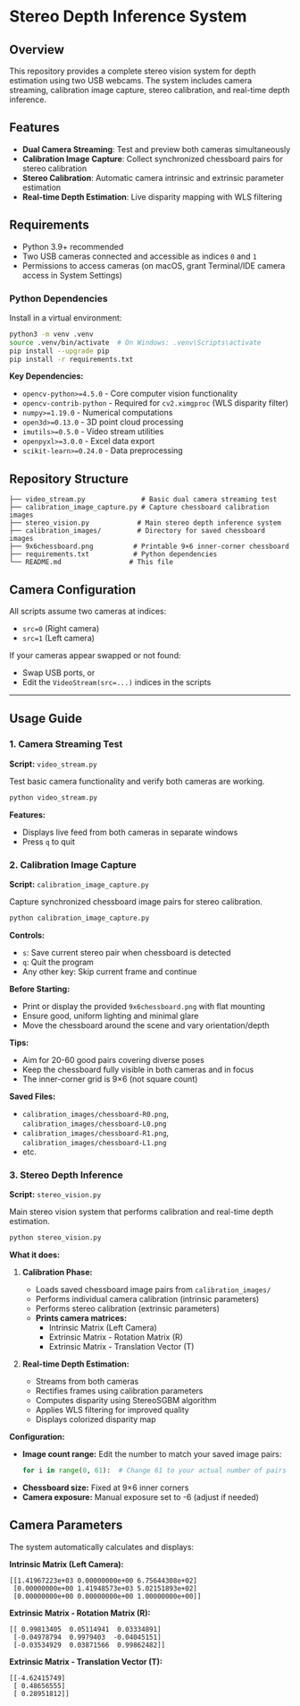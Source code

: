 # Stereo Depth Inference System

## Overview
This repository provides a complete stereo vision system for depth estimation using two USB webcams. The system includes camera streaming, calibration image capture, stereo calibration, and real-time depth inference.

## Features
- **Dual Camera Streaming**: Test and preview both cameras simultaneously
- **Calibration Image Capture**: Collect synchronized chessboard pairs for stereo calibration
- **Stereo Calibration**: Automatic camera intrinsic and extrinsic parameter estimation
- **Real-time Depth Estimation**: Live disparity mapping with WLS filtering

## Requirements
- Python 3.9+ recommended
- Two USB cameras connected and accessible as indices `0` and `1`
- Permissions to access cameras (on macOS, grant Terminal/IDE camera access in System Settings)

### Python Dependencies
Install in a virtual environment:

```bash
python3 -m venv .venv
source .venv/bin/activate  # On Windows: .venv\Scripts\activate
pip install --upgrade pip
pip install -r requirements.txt
```

**Key Dependencies:**
- `opencv-python>=4.5.0` - Core computer vision functionality
- `opencv-contrib-python` - Required for `cv2.ximgproc` (WLS disparity filter)
- `numpy>=1.19.0` - Numerical computations
- `open3d>=0.13.0` - 3D point cloud processing
- `imutils>=0.5.0` - Video stream utilities
- `openpyxl>=3.0.0` - Excel data export
- `scikit-learn>=0.24.0` - Data preprocessing

## Repository Structure
```
├── video_stream.py              # Basic dual camera streaming test
├── calibration_image_capture.py # Capture chessboard calibration images
├── stereo_vision.py            # Main stereo depth inference system
├── calibration_images/         # Directory for saved chessboard images
├── 9x6chessboard.png          # Printable 9×6 inner-corner chessboard
├── requirements.txt           # Python dependencies
└── README.md                 # This file
```

## Camera Configuration
All scripts assume two cameras at indices:
- `src=0` (Right camera)
- `src=1` (Left camera)

If your cameras appear swapped or not found:
- Swap USB ports, or
- Edit the `VideoStream(src=...)` indices in the scripts

---

## Usage Guide

### 1. Camera Streaming Test
**Script:** `video_stream.py`

Test basic camera functionality and verify both cameras are working.

```bash
python video_stream.py
```

**Features:**
- Displays live feed from both cameras in separate windows
- Press `q` to quit

### 2. Calibration Image Capture
**Script:** `calibration_image_capture.py`

Capture synchronized chessboard image pairs for stereo calibration.

```bash
python calibration_image_capture.py
```

**Controls:**
- `s`: Save current stereo pair when chessboard is detected
- `q`: Quit the program
- Any other key: Skip current frame and continue

**Before Starting:**
- Print or display the provided `9x6chessboard.png` with flat mounting
- Ensure good, uniform lighting and minimal glare
- Move the chessboard around the scene and vary orientation/depth

**Tips:**
- Aim for 20-60 good pairs covering diverse poses
- Keep the chessboard fully visible in both cameras and in focus
- The inner-corner grid is 9×6 (not square count)

**Saved Files:**
- `calibration_images/chessboard-R0.png`, `calibration_images/chessboard-L0.png`
- `calibration_images/chessboard-R1.png`, `calibration_images/chessboard-L1.png`
- etc.

### 3. Stereo Depth Inference
**Script:** `stereo_vision.py`

Main stereo vision system that performs calibration and real-time depth estimation.

```bash
python stereo_vision.py
```

**What it does:**
1. **Calibration Phase:**
   - Loads saved chessboard image pairs from `calibration_images/`
   - Performs individual camera calibration (intrinsic parameters)
   - Performs stereo calibration (extrinsic parameters)
   - **Prints camera matrices:**
     - Intrinsic Matrix (Left Camera)
     - Extrinsic Matrix - Rotation Matrix (R)
     - Extrinsic Matrix - Translation Vector (T)

2. **Real-time Depth Estimation:**
   - Streams from both cameras
   - Rectifies frames using calibration parameters
   - Computes disparity using StereoSGBM algorithm
   - Applies WLS filtering for improved quality
   - Displays colorized disparity map

**Configuration:**
- **Image count range:** Edit the number to match your saved image pairs:
  ```python
  for i in range(0, 61):  # Change 61 to your actual number of pairs
  ```
- **Chessboard size:** Fixed at 9×6 inner corners
- **Camera exposure:** Manual exposure set to -6 (adjust if needed)

## Camera Parameters

The system automatically calculates and displays:

**Intrinsic Matrix (Left Camera):**
```
[[1.41967223e+03 0.00000000e+00 6.75644308e+02]
 [0.00000000e+00 1.41948573e+03 5.02151893e+02]
 [0.00000000e+00 0.00000000e+00 1.00000000e+00]]
```

**Extrinsic Matrix - Rotation Matrix (R):**
```
[[ 0.99813405  0.05114941  0.03334891]
 [-0.04978794  0.9979403  -0.04045151]
 [-0.03534929  0.03871566  0.99862482]]
```

**Extrinsic Matrix - Translation Vector (T):**
```
[[-4.62415749]
 [ 0.48656555]
 [ 0.28951812]]
```
